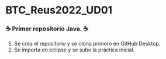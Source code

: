 # BTC_Reus2022_UD01

### ☕ Primer repositorio Java. ☕
1. Se crea el repositorio y se clona primero en GitHub Desktop.
2. Se importa en eclipse y se sube la práctica inicial.
